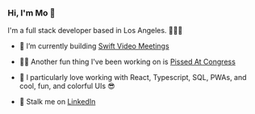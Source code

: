 ### Hi, I'm Mo 👋

I'm a full stack developer based in Los Angeles. 👩🏻‍💻

- 🔭  I’m currently building [Swift Video Meetings](https://github.com/ajustinpatterson/Swift-Video-Meetings)

- 💃🏻  Another fun thing I've been working on is [Pissed At Congress](https://github.com/ommwong/pissed-at-congress)

- 🌱  I particularly love working with React, Typescript, SQL, PWAs, and cool, fun, and colorful UIs 😎

- 👀  Stalk me on [LinkedIn](https://www.linkedin.com/in/mowong1/)

